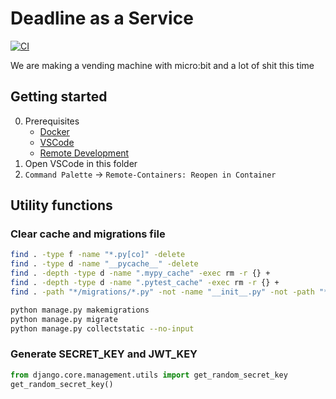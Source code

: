 # Deadline as a Service

[![CI](https://github.com/Smithienious/CO3109-Backend/actions/workflows/main.yml/badge.svg)](https://github.com/Smithienious/CO3109-Backend/actions/workflows/main.yml)

We are making a vending machine with micro:bit and a lot of shit this time

## Getting started

0. Prerequisites
   - [Docker](https://www.docker.com/)
   - [VSCode](https://code.visualstudio.com/)
   - [Remote Development](https://aka.ms/vscode-remote/download/extension)
1. Open VSCode in this folder
2. `Command Palette` -> `Remote-Containers: Reopen in Container`

## Utility functions

### Clear cache and migrations file

```bash
find . -type f -name "*.py[co]" -delete
find . -type d -name "__pycache__" -delete
find . -depth -type d -name ".mypy_cache" -exec rm -r {} +
find . -depth -type d -name ".pytest_cache" -exec rm -r {} +
find . -path "*/migrations/*.py" -not -name "__init__.py" -not -path "*/db/*" -delete

python manage.py makemigrations
python manage.py migrate
python manage.py collectstatic --no-input
```

### Generate SECRET_KEY and JWT_KEY

```python
from django.core.management.utils import get_random_secret_key
get_random_secret_key()
```
